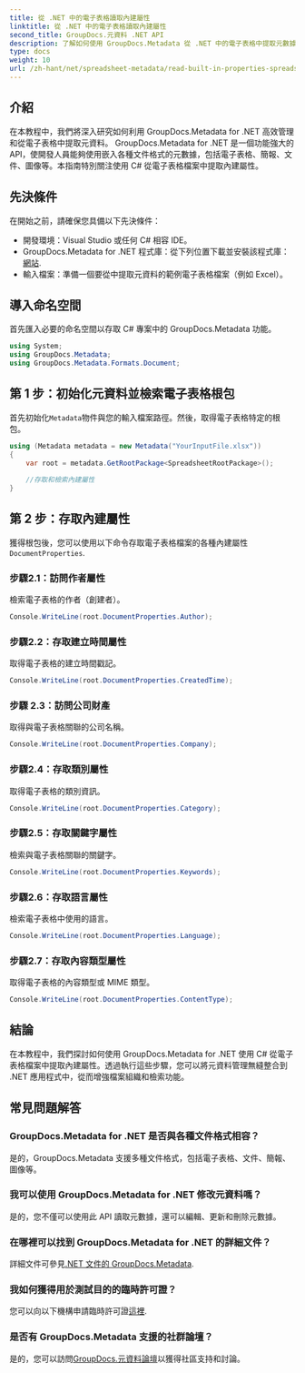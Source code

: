 ```yaml
---
title: 從 .NET 中的電子表格讀取內建屬性
linktitle: 從 .NET 中的電子表格讀取內建屬性
second_title: GroupDocs.元資料 .NET API
description: 了解如何使用 GroupDocs.Metadata 從 .NET 中的電子表格中提取元數據，從而增強應用程式中的文件管理和組織。
type: docs
weight: 10
url: /zh-hant/net/spreadsheet-metadata/read-built-in-properties-spreadsheets/
---
```

## 介紹
在本教程中，我們將深入研究如何利用 GroupDocs.Metadata for .NET 高效管理和從電子表格中提取元資料。 GroupDocs.Metadata for .NET 是一個功能強大的 API，使開發人員能夠使用嵌入各種文件格式的元數據，包括電子表格、簡報、文件、圖像等。本指南特別關注使用 C# 從電子表格檔案中提取內建屬性。
## 先決條件
在開始之前，請確保您具備以下先決條件：
- 開發環境：Visual Studio 或任何 C# 相容 IDE。
-  GroupDocs.Metadata for .NET 程式庫：從下列位置下載並安裝該程式庫：[網站](https://releases.groupdocs.com/metadata/net/).
- 輸入檔案：準備一個要從中提取元資料的範例電子表格檔案（例如 Excel）。

## 導入命名空間
首先匯入必要的命名空間以存取 C# 專案中的 GroupDocs.Metadata 功能。
```csharp
using System;
using GroupDocs.Metadata;
using GroupDocs.Metadata.Formats.Document;
```
## 第 1 步：初始化元資料並檢索電子表格根包
首先初始化`Metadata`物件與您的輸入檔案路徑。然後，取得電子表格特定的根包。
```csharp
using (Metadata metadata = new Metadata("YourInputFile.xlsx"))
{
    var root = metadata.GetRootPackage<SpreadsheetRootPackage>();
    
    //存取和檢索內建屬性
}
```
## 第 2 步：存取內建屬性
獲得根包後，您可以使用以下命令存取電子表格檔案的各種內建屬性`DocumentProperties`.
### 步驟2.1：訪問作者屬性
檢索電子表格的作者（創建者）。
```csharp
Console.WriteLine(root.DocumentProperties.Author);
```
### 步驟2.2：存取建立時間屬性
取得電子表格的建立時間戳記。
```csharp
Console.WriteLine(root.DocumentProperties.CreatedTime);
```
### 步驟 2.3：訪問公司財產
取得與電子表格關聯的公司名稱。
```csharp
Console.WriteLine(root.DocumentProperties.Company);
```
### 步驟2.4：存取類別屬性
取得電子表格的類別資訊。
```csharp
Console.WriteLine(root.DocumentProperties.Category);
```
### 步驟2.5：存取關鍵字屬性
檢索與電子表格關聯的關鍵字。
```csharp
Console.WriteLine(root.DocumentProperties.Keywords);
```
### 步驟2.6：存取語言屬性
檢索電子表格中使用的語言。
```csharp
Console.WriteLine(root.DocumentProperties.Language);
```
### 步驟2.7：存取內容類型屬性
取得電子表格的內容類型或 MIME 類型。
```csharp
Console.WriteLine(root.DocumentProperties.ContentType);
```

## 結論
在本教程中，我們探討如何使用 GroupDocs.Metadata for .NET 使用 C# 從電子表格檔案中提取內建屬性。透過執行這些步驟，您可以將元資料管理無縫整合到 .NET 應用程式中，從而增強檔案組織和檢索功能。

## 常見問題解答
### GroupDocs.Metadata for .NET 是否與各種文件格式相容？
是的，GroupDocs.Metadata 支援多種文件格式，包括電子表格、文件、簡報、圖像等。
### 我可以使用 GroupDocs.Metadata for .NET 修改元資料嗎？
是的，您不僅可以使用此 API 讀取元數據，還可以編輯、更新和刪除元數據。
### 在哪裡可以找到 GroupDocs.Metadata for .NET 的詳細文件？
詳細文件可參見[.NET 文件的 GroupDocs.Metadata](https://reference.groupdocs.com/metadata/net/).
### 我如何獲得用於測試目的的臨時許可證？
您可以向以下機構申請臨時許可證[這裡](https://purchase.groupdocs.com/temporary-license/).
### 是否有 GroupDocs.Metadata 支援的社群論壇？
是的，您可以訪問[GroupDocs.元資料論壇](https://forum.groupdocs.com/c/metadata/14)以獲得社區支持和討論。